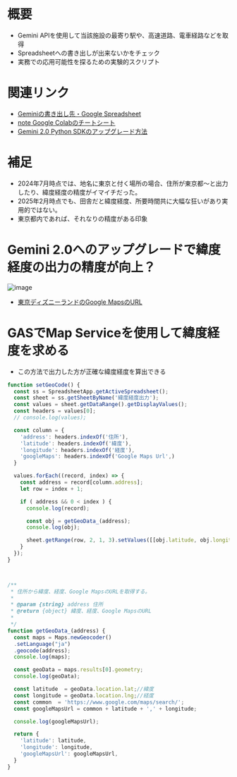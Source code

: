 # 概要
- Gemini APIを使用して当該施設の最寄り駅や、高速道路、電車経路などを取得
- Spreadsheetへの書き出しが出来ないかをチェック
- 実務での応用可能性を探るための実験的スクリプト

# 関連リンク
- [Geminiの書き出し先・Google Spreadsheet](https://docs.google.com/spreadsheets/d/1GgazOc_oCEfbLaIj254TpGJrKBNxQc_0IpLC25L78rs/edit?gid=0#gid=0)
- [note Google Colabのチートシート](https://note.com/nepia_infinity/n/n71df2c1c99b2)
- [Gemini 2.0 Python SDKのアップグレード方法](https://ai.google.dev/gemini-api/docs/migrate?hl=ja&_gl=1*8mvw7x*_up*MQ..*_ga*OTk1MTkzNzcwLjE3Mzk4NzgxOTQ.*_ga_P1DBVKWT6V*MTczOTg3ODE5My4xLjAuMTczOTg3ODE5My4wLjAuMTcwNjc0NzQyOQ..)

# 補足
- 2024年7月時点では、地名に東京と付く場所の場合、住所が東京都～と出力したり、緯度経度の精度がイマイチだった。
- 2025年2月時点でも、田舎だと緯度経度、所要時間共に大幅な狂いがあり実用的ではない。
- 東京都内であれば、それなりの精度がある印象

# Gemini 2.0へのアップグレードで緯度経度の出力の精度が向上？
![image](https://github.com/user-attachments/assets/0b3a44b9-6b65-48c3-ba9a-958be6abfd09)

- [東京ディズニーランドのGoogle MapsのURL](https://www.google.com/maps/search/%E6%9D%B1%E4%BA%AC%E3%83%87%E3%82%A3%E3%82%BA%E3%83%8B%E3%83%BC%E3%83%A9%E3%83%B3%E3%83%89/@35.632897,139.880387,15z?hl=ja)



# GASでMap Serviceを使用して緯度経度を求める
- この方法で出力した方が正確な緯度経度を算出できる

``` Javascript
function setGeoCode() {
  const ss = SpreadsheetApp.getActiveSpreadsheet();
  const sheet = ss.getSheetByName('緯度経度出力');
  const values = sheet.getDataRange().getDisplayValues();
  const headers = values[0];
  // console.log(values);

  const column = {
    'address': headers.indexOf('住所'),
    'latitude': headers.indexOf('緯度'),
    'longitude': headers.indexOf('経度'),
    'googleMaps': headers.indexOf('Google Maps Url',)
  }

  values.forEach((record, index) => {
    const address = record[column.address];
    let row = index + 1;

    if ( address && 0 < index ) {
      console.log(record);

      const obj = getGeoData_(address);
      console.log(obj);

      sheet.getRange(row, 2, 1, 3).setValues([[obj.latitude, obj.longitude, obj.googleMapsUrl]]);
    }
  });
}



/**
 * 住所から緯度、経度、Google MapsのURLを取得する。
 *
 * @param {string} address 住所
 * @return {object} 緯度、経度、Google MapsのURL
 *
 */
function getGeoData_(address) {
  const maps = Maps.newGeocoder()
  .setLanguage("ja")
  .geocode(address);
  console.log(maps);

  const geoData = maps.results[0].geometry;
  console.log(geoData);

  const latitude  = geoData.location.lat;//緯度
  const longitude = geoData.location.lng;//経度
  const common  = 'https://www.google.com/maps/search/';
  const googleMapsUrl = common + latitude + ',' + longitude;

  console.log(googleMapsUrl);

  return {
    'latitude': latitude,
    'longitude': longitude,
    'googleMapsUrl': googleMapsUrl,
  }
}

```

